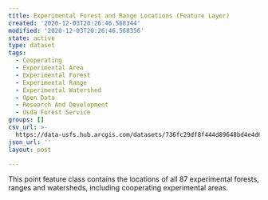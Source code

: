 ```yaml
---
title: Experimental Forest and Range Locations (Feature Layer)
created: '2020-12-03T20:26:46.568344'
modified: '2020-12-03T20:26:46.568356'
state: active
type: dataset
tags:
  - Cooperating
  - Experimental Area
  - Experimental Forest
  - Experimental Range
  - Experimental Watershed
  - Open Data
  - Research And Development
  - Usda Forest Service
groups: []
csv_url: >-
  https://data-usfs.hub.arcgis.com/datasets/736fc29df8f444d89648bd4e4d63fc69_0.csv?outSR=%7B%22latestWkid%22%3A4269%2C%22wkid%22%3A4269%7D
json_url: ''
layout: post

---
```

This point feature class contains the locations of all 87 experimental forests, ranges and watersheds, including cooperating experimental areas.
